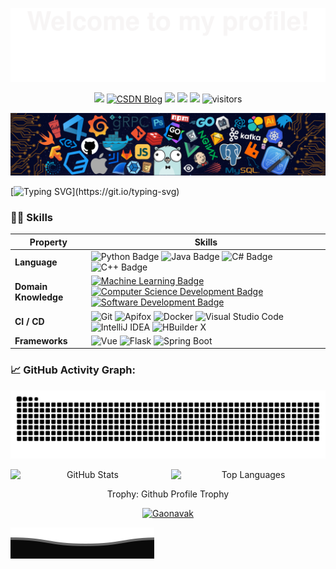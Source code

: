 ![](assets/Bottom_up.svg)

<p align="center">
    <a href="https://github.com/Gaonavak/Gaonavak"><img src="https://img.shields.io/badge/status-updating-brightgreen.svg"></a>
    <a href="https://blog.csdn.net/NovakG_?spm=1008.2028.3001.5343"><img src="https://img.shields.io/badge/CSDN-Blog-red.svg" alt="CSDN Blog"></a>
    <a href="https://github.com/Gaonavak/Gaonavak/graphs/contributors"><img src="https://img.shields.io/github/contributors/Gaonavak/Gaonavak?color=blue"></a>
    <a href="https://github.com/Gaonavak/Gaonavak/stargazers"><img src="https://img.shields.io/github/stars/Gaonavak/Gaonavak.svg?logo=github"></a>
    <a href="https://github.com/Gaonavak/Gaonavak/network/members"><img src="https://img.shields.io/github/forks/Gaonavak/Gaonavak.svg?color=blue&logo=github"></a>
    <img src="https://visitor-badge.laobi.icu/badge?page_id=Gaonavak.Gaonavak" alt="visitors"/>
</p>

![](./src/header_.png)

[![Typing SVG](https://readme-typing-svg.demolab.com/?color=%2336BCF7&center=true&vCenter=true&width=800&lines=Hi👋,there.+I+am+Novak😊;+Welcome+everyone+to+learn+from+each+other📚;)](https://git.io/typing-svg)

### 🧑‍🔧 Skills

| Property             | Skills                                                                                                                                                                                                                                                                                                                                                                                                                                                                                                                                                                                                                                                    |
| -------------------- | --------------------------------------------------------------------------------------------------------------------------------------------------------------------------------------------------------------------------------------------------------------------------------------------------------------------------------------------------------------------------------------------------------------------------------------------------------------------------------------------------------------------------------------------------------------------------------------------------------------------------------------------------------- |
| **Language**         | ![Python Badge](https://img.shields.io/badge/-Python-3776AB?style=flat&logo=Python&logoColor=white) ![Java Badge](https://img.shields.io/badge/-Java-E34F26?style=flat&logo=Java&logoColor=white) ![C# Badge](https://img.shields.io/badge/-C%23-239120?style=flat&logo=C%23&logoColor=white) ![C++ Badge](https://img.shields.io/badge/-C++-00599C?style=flat&logo=C%2B%2B&logoColor=white)                                                                                                                                                                                                                                                              |
| **Domain Knowledge** | [![Machine Learning Badge](https://img.shields.io/badge/-Machine%20Learning-01D277?style=flat&logoColor=white)](https://github.com/BEPb/BEPb) [![Computer Science Development Badge](https://img.shields.io/badge/-Computer%20Science-FAB040?style=flat&logoColor=white)](https://github.com/search?q=user%3ABEPb&type=Repositories) [![Software Development Badge](https://img.shields.io/badge/-Software%20Development-FF6600?style=flat&logoColor=white)](https://github.com/search?q=user%3ABEPb&type=Repositories)                                                                                                                                   |
| **CI / CD**          | ![Git](https://img.shields.io/badge/-Git-004400?style=flat&logo=git) ![Apifox](https://img.shields.io/badge/-Apifox-FFCC00?style=flat-square&logo=apifox&logoColor=white) ![Docker](https://img.shields.io/badge/-Docker-2496ED?style=flat-square&logo=docker&logoColor=white) ![Visual Studio Code](https://img.shields.io/badge/-Visual%20Studio%20Code-007ACC?style=flat-square&logo=visual-studio-code&logoColor=white) ![IntelliJ IDEA](https://img.shields.io/badge/-IntelliJ%20IDEA-000000?style=flat-square&logo=intellijidea&logoColor=white) ![HBuilder X](https://img.shields.io/badge/-HBuilder%20X-FF6600?style=flat-square&logoColor=white) |
| **Frameworks**       | ![Vue](https://img.shields.io/badge/-Vue.js-4FC08D?style=flat&logo=vue.js) ![Flask](https://img.shields.io/badge/-Flask-000000?style=flat&logo=flask) ![Spring Boot](https://img.shields.io/badge/-Spring%20Boot-6DB33F?style=flat&logo=spring)                                                                                                                                                                                                                                                                                                                                                                                                           |

### 📈 GitHub Activity Graph:

![Gaonavak's github activity graph](https://raw.githubusercontent.com/BEPb/BEPb/output/github-contribution-grid-snake.svg)

<div align="center">
  <p align="center" style="display: flex; justify-content: space-between;">
    <img width="49%" src="https://github-readme-stats.vercel.app/api?username=Gaonavak&theme=transparent&hide_border=true&include_all_commits=true&count_private=true" alt="GitHub Stats" />
    <img width="49%" src="https://github-readme-stats.vercel.app/api/top-langs/?username=Gaonavak&theme=transparent&hide_border=true&layout=compact&hide=jupyter%20notebook" alt="Top Languages" />
  </p>

</div>

<div align="center">
<summary>Trophy: Github Profile Trophy</summary>
</div>

<p align="center"> 
<a href="https://github.com/ryo-ma/github-profile-trophy"><img src="https://github-profile-trophy.vercel.app/?username=Gaonavak" alt="Gaonavak" /></a>

![](assets/Bottom_down.svg)
